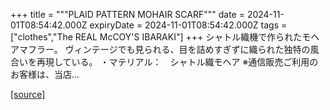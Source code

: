 +++
title = """PLAID PATTERN MOHAIR SCARF"""
date = 2024-11-01T08:54:42.000Z
expiryDate = 2024-11-01T08:54:42.000Z
tags = ["clothes","The REAL McCOY'S IBARAKI"]
+++
シャトル織機で作られたモヘアマフラー。 ヴィンテージでも見られる、目を詰めすぎずに織られた独特の風合いを再現している。 ・マテリアル：　シャトル織モヘア ※通信販売ご利用のお客様は、当店...

[[source]](https://the-realmccoys.ocnk.net/product/1467)
